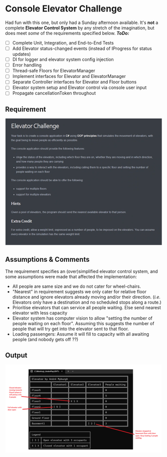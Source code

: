 # Console Elevator Challenge

Had fun with this one, but only had a Sunday afternoon available. It's **not** a complete **Elevator Control System** by any stretch of the imagination, but does meet *some* of the requirements specified below.
***ToDo:***
 - [ ] Complete Unit, Integration, and End-to-End Tests
 - [ ] Add Elevator status-changed events (instead of IProgress for status updates)
 - [ ] DI for logger and elevator system config injection
 - [ ] Error handling
 - [ ] Thread-safe Floors for ElevatorManager
 - [ ] Implement interfaces for Elevator and ElevatorManager
 - [ ] Separate Controller interfaces for Elevator and Floor buttons
 - [ ] Elevator system setup and Elevator control via console user input
 - [ ] Propagate cancellationToken throughout

## Requirement
![alt text](https://github.com/ajamyburgh/DVT.AndreM.Elevator/blob/master/DVT.AndreM.Elevator/spec.png?raw=true)

## Assumptions & Comments
The requirement specifies an (over)simplified elevator control system, and some assumptions were made that affected the implementation:
 - All people are same size and we do not cater for wheel-chairs.
 - "Nearest" in requirement suggests we only cater for relative floor distance and ignore elevators already moving and/or their direction. (*i.e.* Elevators only have a destination and no scheduled stops along a route.)
 - Prioritise elevators that can service all people waiting. Else send nearest elevator with less capacity
 - Elevator system has computer vision to allow "setting the number of people waiting on each floor". Assuming this suggests the number of people that will try get into the elevator sent to that floor.
 - Loading passengers: Assume it will fill to capacity with all awaiting people (and nobody gets off ??)

## Output
![alt text](https://github.com/ajamyburgh/DVT.AndreM.Elevator/blob/master/DVT.AndreM.Elevator/results.png?raw=true)



